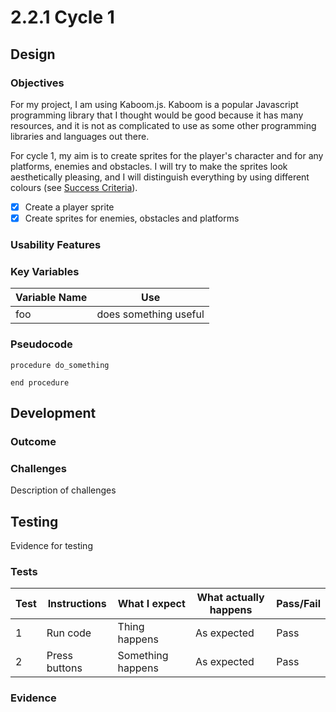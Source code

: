 # 2.2.1 Cycle 1

## Design

### Objectives

For my project, I am using Kaboom.js. Kaboom is a popular Javascript programming library that I thought would be good because it has many resources, and it is not as complicated to use as some other programming libraries and languages out there.

For cycle 1, my aim is to create sprites for the player's character and for any platforms, enemies and obstacles. I will try to make the sprites look aesthetically pleasing, and I will distinguish everything by using different colours (see [Success Criteria](../analysis/1.5-success-criteria.md)).

* [x] Create a player sprite
* [x] Create sprites for enemies, obstacles and platforms

### Usability Features

### Key Variables

| Variable Name | Use                   |
| ------------- | --------------------- |
| foo           | does something useful |

### Pseudocode

```
procedure do_something
    
end procedure
```

## Development

### Outcome

### Challenges

Description of challenges

## Testing

Evidence for testing

### Tests

| Test | Instructions  | What I expect     | What actually happens | Pass/Fail |
| ---- | ------------- | ----------------- | --------------------- | --------- |
| 1    | Run code      | Thing happens     | As expected           | Pass      |
| 2    | Press buttons | Something happens | As expected           | Pass      |

### Evidence
